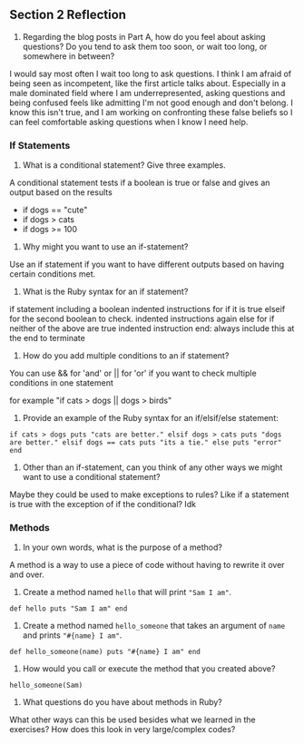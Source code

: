 ## Section 2 Reflection

1. Regarding the blog posts in Part A, how do you feel about asking questions? Do you tend to ask them too soon, or wait too long, or somewhere in between?

  I would say most often I wait too long to ask questions. I think I am afraid of being seen as incompetent, like the first article talks about. Especially in a male dominated field where I am underrepresented, asking questions and being confused feels like admitting I'm not good enough and don't belong. I know this isn't true, and I am working on confronting these false beliefs so I can feel comfortable asking questions when I know I need help.

### If Statements

1. What is a conditional statement? Give three examples.

A conditional statement tests if a boolean is true or false and gives an output based on the results
 * if dogs == "cute"
 * if dogs > cats
 * if dogs >= 100

1. Why might you want to use an if-statement?

Use an if statement if you want to have different outputs based on having certain
conditions met.

1. What is the Ruby syntax for an if statement?

if statement including a boolean
  indented instructions for if it is true
elseif for the second boolean to check.
  indented instructions again
else for if neither of the above are true
  indented instruction
end: always include this at the end to terminate

1. How do you add multiple conditions to an if statement?

You can use && for 'and' or || for 'or' if you want to check multiple conditions in one statement

for example "if cats > dogs || dogs > birds"

1. Provide an example of the Ruby syntax for an if/elsif/else statement:

`if cats > dogs
  puts "cats are better."
elsif dogs > cats
  puts "dogs are better."
elsif dogs == cats
  puts "its a tie."
else
  puts "error"
end`

1. Other than an if-statement, can you think of any other ways we might want to use a conditional statement?

Maybe they could be used to make exceptions to rules? Like if a statement is true with the exception of if the conditional? Idk

### Methods

1. In your own words, what is the purpose of a method?

A method is a way to use a piece of code without having to rewrite it over and over.

1. Create a method named `hello` that will print `"Sam I am"`.

`def hello
  puts "Sam I am"
end`

1. Create a method named `hello_someone` that takes an argument of `name` and prints `"#{name} I am"`.

`def hello_someone(name)
  puts "#{name} I am"
end`

1. How would you call or execute the method that you created above?

`hello_someone(Sam)`

1. What questions do you have about methods in Ruby?

What other ways can this be used besides what we learned in the exercises? How does this look in very large/complex codes?
